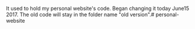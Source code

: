 It used to hold my personal website's code. Began changing it today June15 2017. The old code will stay in the folder name "old version".# personal-website
